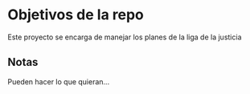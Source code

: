 # Objetivos de la repo

Este proyecto se encarga de manejar los planes de la liga de la justicia


## Notas
Pueden hacer lo que quieran...
